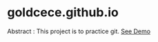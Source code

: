 
# goldcece.github.io

Abstract : This project is to practice git.
[See Demo](https://www.google.com/)

